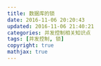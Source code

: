 ```yaml
---
title: 数据库的锁 
date: 2016-11-06 20:20:43
updated: 2016-11-06 21:40:21
categories: 并发控制相关知识点
tags: [并发控制, 锁]
copyright: true
mathjax: true
---
```

[](http://www.hollischuang.com/archives/909)

